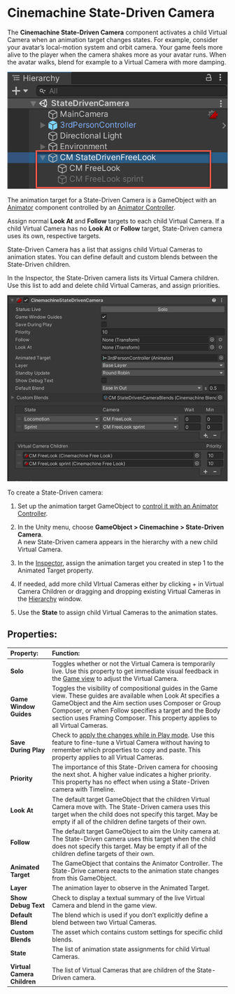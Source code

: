 # Cinemachine State-Driven Camera

The __Cinemachine State-Driven Camera__ component activates a child Virtual Camera when an animation target changes states. For example, consider your avatar’s local-motion system and orbit camera.  Your game feels more alive to the player when the camera shakes more as your avatar runs. When the avatar walks, blend for example to a Virtual Camera with more damping.

![State-Driven camera with three child Virtual Cameras (red)](images/CinemachineStateDrivenChildren.png)

The animation target for a State-Driven Camera is a GameObject with an [Animator](https://docs.unity3d.com/Manual/class-Animator.html) component controlled by an [Animator Controller](https://docs.unity3d.com/Manual/class-AnimatorController.html).

Assign normal __Look At__ and __Follow__ targets to each child Virtual Camera. If a child Virtual Camera has no __Look At__ or __Follow__ target, State-Driven camera uses its own, respective targets.

State-Driven Camera has a list that assigns child Virtual Cameras to animation states. You can define default and custom blends between the State-Driven children.

In the Inspector, the State-Driven camera lists its Virtual Camera children. Use this list to add and delete child Virtual Cameras, and assign priorities.

![Properties for Cinemachine State-Driven camera](images/CinemachineStateDrivenCamera.png)

To create a State-Driven camera:

1. Set up the animation target GameObject to [control it with an Animator Controller](https://docs.unity3d.com/Manual/AnimatorControllers.html).

2. In the Unity menu, choose __GameObject > Cinemachine > State-Driven Camera__.<br/>A new State-Driven camera appears in the hierarchy with a new child Virtual Camera.

3. In the [Inspector](https://docs.unity3d.com/Manual/UsingTheInspector.html), assign the animation target you created in step 1 to the Animated Target property.

4. If needed, add more child VIrtual Cameras either by clicking + in Virtual Camera Children or dragging and dropping existing Virtual Cameras in the [Hierarchy](https://docs.unity3d.com/Manual/Hierarchy.html) window.

5. Use the __State__ to assign child Virtual Cameras to the animation states.

## Properties:

| **Property:** | **Function:** |
|:---|:---|
| __Solo__ | Toggles whether or not the Virtual Camera is temporarily live. Use this property to get immediate visual feedback in the [Game view](https://docs.unity3d.com/Manual/GameView.html) to adjust the Virtual Camera. |
| __Game Window Guides__ | Toggles the visibility of compositional guides in the Game view. These guides are available when Look At specifies a GameObject and the Aim section uses Composer or Group Composer, or when Follow specifies a target and the Body section uses Framing Composer. This property applies to all Virtual Cameras. |
| __Save During Play__ | Check to [apply the changes while in Play mode](CinemachineSavingDuringPlay.html).  Use this feature to fine-tune a Virtual Camera without having to remember which properties to copy and paste. This property applies to all Virtual Cameras. |
| __Priority__ | The importance of this State-Driven camera for choosing the next shot. A higher value indicates a higher priority. This property has no effect when using a State-Driven camera with Timeline. |
| __Look At__ | The default target GameObject that the children Virtual Camera move with. The State-Driven camera uses this target when the child does not specify this target. May be empty if all of the children define targets of their own. |
| __Follow__ | The default target GameObject to aim the Unity camera at. The State-Driven camera uses this target when the child does not specify this target. May be empty if all of the children define targets of their own. |
| __Animated Target__ | The GameObject that contains the Animator Controller. The State-Drive camera reacts to the animation state changes from this GameObject. |
| __Layer__ | The animation layer to observe in the Animated Target. |
| __Show Debug Text__ | Check to display a textual summary of the live Virtual Camera and blend in the game view. |
| __Default Blend__ | The blend which is used if you don’t explicitly define a blend between two Virtual Cameras. |
| __Custom Blends__ | The asset which contains custom settings for specific child blends. |
| __State__ | The list of animation state assignments for child Virtual Cameras.  |
| __Virtual Camera Children__ | The list of Virtual Cameras that are children of the State-Driven camera. |


